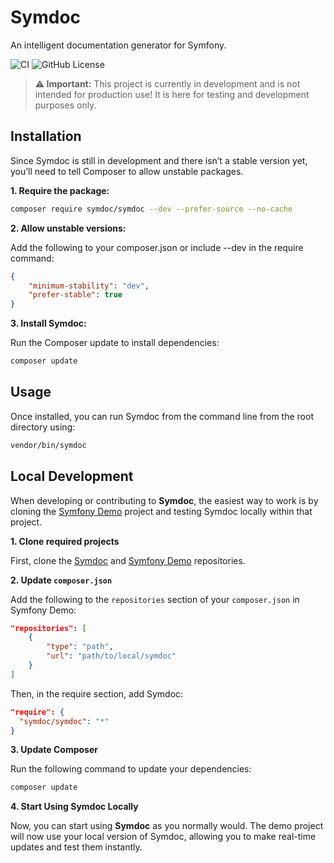 # Symdoc
An intelligent documentation generator for Symfony.

![CI](https://img.shields.io/github/actions/workflow/status/rukanuel/symdoc/ci.yml?label=CI)
![GitHub License](https://img.shields.io/github/license/rukanuel/symdoc)

> **⚠️ Important:**
This project is currently in development and is not intended for production use!
It is here for testing and development purposes only.

## Installation
Since Symdoc is still in development and there isn’t a stable version yet, you’ll need to tell Composer to allow unstable packages.

**1. Require the package:**

```bash
composer require symdoc/symdoc --dev --prefer-source --no-cache
```

**2. Allow unstable versions:** 

Add the following to your composer.json or include --dev in the require command:
```json
{
    "minimum-stability": "dev",
    "prefer-stable": true
}
```

**3. Install Symdoc:** 

Run the Composer update to install dependencies:
```bash
composer update
```

## Usage
Once installed, you can run Symdoc from the command line from the root directory using:
```bash
vendor/bin/symdoc
```

## Local Development

When developing or contributing to **Symdoc**, the easiest way to work is by cloning the [Symfony Demo](https://github.com/symfony/demo) project and testing Symdoc locally within that project.

**1. Clone required projects**

First, clone the [Symdoc](https://github.com/rukanuel/symdoc) and [Symfony Demo](https://github.com/symfony/demo) repositories.

**2. Update `composer.json`**

Add the following to the `repositories` section of your `composer.json` in Symfony Demo:

```json
"repositories": [
    {
        "type": "path",
        "url": "path/to/local/symdoc"
    }
]
```
Then, in the require section, add Symdoc:
```json
"require": {
  "symdoc/symdoc": "*"
}
```

**3. Update Composer**

Run the following command to update your dependencies:
```bash
composer update
```

**4. Start Using Symdoc Locally**

Now, you can start using **Symdoc** as you normally would. The demo project will now use your local version of Symdoc, allowing you to make real-time updates and test them instantly.
